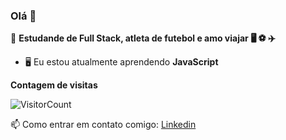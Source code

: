 ### Olá 👋

🔭 <strong>Estudande de Full Stack, atleta de futebol e amo viajar :desktop_computer: :soccer: :airplane: </strong>

- :desktop_computer: Eu estou atualmente aprendendo <strong>JavaScript</strong>

**Contagem de visitas**

![VisitorCount](https://profile-counter.glitch.me/{Duduxs}/count.svg)

📫 Como entrar em contato comigo: [Linkedin](https://www.linkedin.com/in/laryssa-arruda-02a9b5274/)


